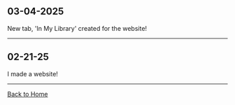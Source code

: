## 03-04-2025

New tab, 'In My Library' created for the website!

---

## 02-21-25

I made a website! 

---


[Back to Home](index.md)
